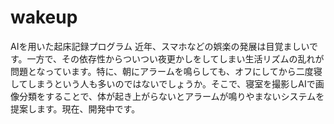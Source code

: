 # wakeup
AIを用いた起床記録プログラム
近年、スマホなどの娯楽の発展は目覚ましいです。一方で、その依存性からついつい夜更かしをしてしまい生活リズムの乱れが問題となっています。特に、朝にアラームを鳴らしても、オフにしてから二度寝してしまうという人も多いのではないでしょうか。そこで、寝室を撮影しAIで画像分類をすることで、体が起き上がらないとアラームが鳴りやまないシステムを提案します。現在、開発中です。

